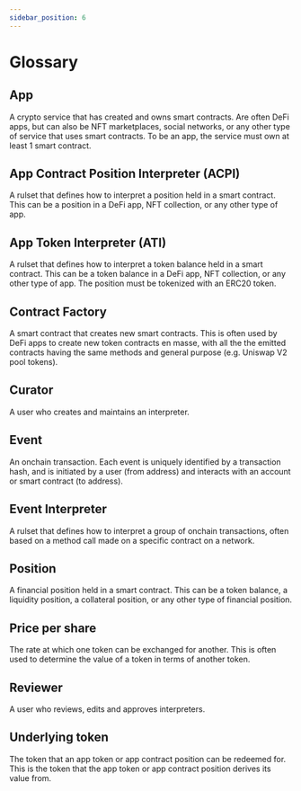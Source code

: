 ```yaml
---
sidebar_position: 6
---
```


# Glossary

## App

A crypto service that has created and owns smart contracts. Are often DeFi apps, but can also be NFT marketplaces, social networks, or any other type of service that uses smart contracts. To be an app, the service must own at least 1 smart contract.

## App Contract Position Interpreter (ACPI)

A rulset that defines how to interpret a position held in a smart contract. This can be a position in a DeFi app, NFT collection, or any other type of app.

## App Token Interpreter (ATI)

A rulset that defines how to interpret a token balance held in a smart contract. This can be a token balance in a DeFi app, NFT collection, or any other type of app. The position must be tokenized with an ERC20 token.

## Contract Factory

A smart contract that creates new smart contracts. This is often used by DeFi apps to create new token contracts en masse, with all the the emitted contracts having the same methods and general purpose (e.g. Uniswap V2 pool tokens).

## Curator

A user who creates and maintains an interpreter.

## Event

An onchain transaction. Each event is uniquely identified by a transaction hash, and is initiated by a user (from address) and interacts with an account or smart contract (to address).

## Event Interpreter

A rulset that defines how to interpret a group of onchain transactions, often based on a method call made on a specific contract on a network.

## Position

A financial position held in a smart contract. This can be a token balance, a liquidity position, a collateral position, or any other type of financial position.

## Price per share

The rate at which one token can be exchanged for another. This is often used to determine the value of a token in terms of another token.

## Reviewer

A user who reviews, edits and approves interpreters.

## Underlying token

The token that an app token or app contract position can be redeemed for. This is the token that the app token or app contract position derives its value from.
